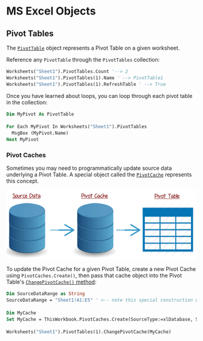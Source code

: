 # MS Excel Objects

## Pivot Tables

The [`PivotTable`](https://msdn.microsoft.com/en-us/vba/excel-vba/articles/pivottable-object-excel) object represents a Pivot Table on a given worksheet.

Reference any `PivotTable` through the `PivotTables` collection:

```vb
Worksheets("Sheet1").PivotTables.Count '--> 2
Worksheets("Sheet1").PivotTables(1).Name ' --> PivotTable1
Worksheets("Sheet1").PivotTables(1).RefreshTable ' --> True
```

Once you have learned about loops, you can loop through each pivot table in the collection:

```vb
Dim MyPivot As PivotTable

For Each MyPivot In Worksheets("Sheet1").PivotTables
  MsgBox (MyPivot.Name)
Next MyPivot
```

### Pivot Caches

Sometimes you may need to programmatically update source data underlying a Pivot Table. A special object called the [`PivotCache`](https://msdn.microsoft.com/en-us/vba/excel-vba/articles/pivotcache-object-excel) represents this concept.

![an illustrating depicting a pivot table depends on a pivot cache, which depends on a raw data source](pivot-cache-illustration.png)

To update the Pivot Cache for a given Pivot Table, create a new Pivot Cache using `PivotCaches.Create()`, then pass that cache object into the Pivot Table's [`ChangePivotCache()` method](https://msdn.microsoft.com/en-us/vba/excel-vba/articles/pivottable-changepivotcache-method-excel):

```vb
Dim SourceDataRange as String
SourceDataRange = "Sheet1!A1:E5" ' <-- note this special construction which includes the sheet name followed by an exclamation mark, followed by the range address

Dim MyCache
Set MyCache = ThisWorkbook.PivotCaches.Create(SourceType:=xlDatabase, SourceData:=SourceDataRange)

Worksheets("Sheet1").PivotTables(1).ChangePivotCache(MyCache)
```
